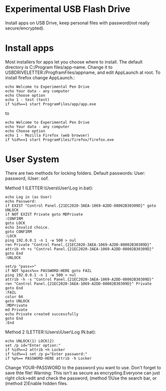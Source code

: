 # Experimental USB Flash Drive

Install apps on USB Drive, keep personal files with password(not really secure/encrypted).

# Install apps

Most installers for apps let you choose where to install. The default directory is C:/Program files/app-name. Change it to USBDRIVELETTER:/ProgframFiles/appname, and edit AppLaunch at root. To install firefox change AppLaunch.:
```@echo off
echo Welcome to Experimental Pen Drive
echo Your data - any computer
echo Choose option
echo 1 - test (test)
if %id%==1 start ProgramFiles/app/app.exe
```
to
```@echo off
echo Welcome to Experimental Pen Drive
echo Your data - any computer
echo Choose option
echo 1 - Mozilla Firefox (web browser)
if %id%==1 start ProgramFiles/firefox/firefox.exe
```

# User System

There are two methods for locking folders. Default passwords: User: password, iUser: oof.

Method 1 (LETTER:\\Users\User\Log in.bat):
```@ECHO OFF
echo Log in (as User)
echo Password:
if EXIST "Control Panel.{21EC2020-3AEA-1069-A2DD-08002B30309D}" goto UNLOCK
if NOT EXIST Private goto MDPrivate
:CONFIRM
goto LOCK
echo Invalid choice.
goto CONFIRM
:LOCK
ping 192.0.0.1 -n 1 -w 500 > nul
ren Private "Control Panel.{21EC2020-3AEA-1069-A2DD-08002B30309D}"
attrib +h +s "Control Panel.{21EC2020-3AEA-1069-A2DD-08002B30309D}"
goto End
:UNLOCK

set/p "pass=>"
if NOT %pass%== PASSWORD-HERE goto FAIL
ping 192.0.0.1 -n 1 -w 500 > nul
attrib -h -s "Control Panel.{21EC2020-3AEA-1069-A2DD-08002B30309D}"
ren "Control Panel.{21EC2020-3AEA-1069-A2DD-08002B30309D}" Private
goto End
:FAIL
color 04
goto UNLOCK
:MDPrivate
md Private
echo Private created successfully
goto End
:End
```
Method 2 (LETTER:\Users\iUser\Log IN.bat):
```@echo off
echo UNLOCK(1) LOCK(2)
set /p id="Enter option:"
if %id%==2 attrib +h Locker
if %id%==1 set /p p="Enter password:"
if %p%== PASSWORD-HERE attrib -h Locker
```
Change YOUR-PASSWORD to the password you want to use. Don't forget to save thte file! Warning: This isn't as secure as encrypting.Everyone can just right click>edit and check the password, (method 1)Use the search bar, or (method 2)Enable hidden files.
